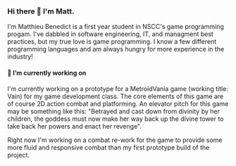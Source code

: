 ### Hi there 👋 I'm Matt.

I'm Matthieu Benedict is a first year student in NSCC's game programming progam. I've dabbled in software engineering, IT, and managment best practices, but my true love is game programming. I know a few different programming languages and am always hungry for more experience in the industry!

#### 🔭 I’m currently working on 

I'm currently working on a prototype for a MetroidVania game (working title: Vain) for my game development class. The core elements of this game are of course 2D action combat and platforming. An elevator pitch for this game may be something like this: "Betrayed and cast down from divinity by her children, the goddess must now make her way back up the divine tower to take back her powers and enact her revenge".

Right now I'm working on a combat re-work for the game to provide some more fluid and responsive combat than my first prototype build of the project.

####
<!--
**gdmbenedict/gdmbenedict** is a ✨ _special_ ✨ repository because its `README.md` (this file) appears on your GitHub profile.

Here are some ideas to get you started:

- 🔭 I’m currently working on ...
- 🌱 I’m currently learning ...
- 👯 I’m looking to collaborate on ...
- 🤔 I’m looking for help with ...
- 💬 Ask me about ...
- 📫 How to reach me: ...
- 😄 Pronouns: ...
- ⚡ Fun fact: ...
-->
